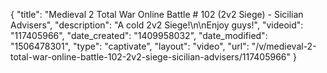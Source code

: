 {
    "title": "Medieval 2 Total War Online Battle # 102 (2v2 Siege) - Sicilian Advisers",
    "description": "A cold 2v2 Siege!\n\nEnjoy guys!",
    "videoid": "117405966",
    "date_created": "1409958032",
    "date_modified": "1506478301",
    "type": "captivate",
    "layout": "video",
    "url": "\/v\/medieval-2-total-war-online-battle-102-2v2-siege-sicilian-advisers\/117405966"
}